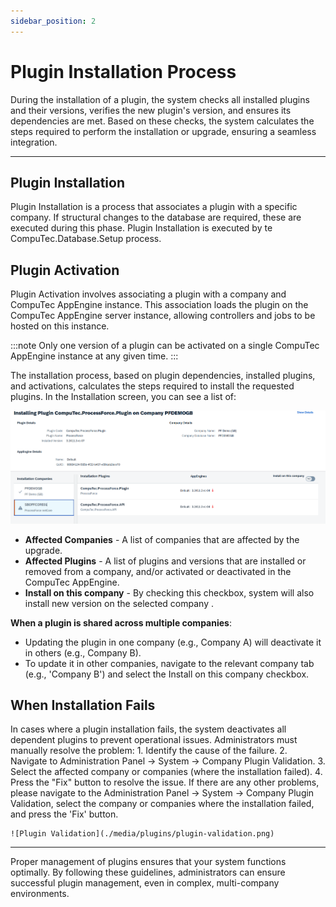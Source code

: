 ```yaml
---
sidebar_position: 2
---
```


# Plugin Installation Process

During the installation of a plugin, the system checks all installed plugins and their versions, verifies the new plugin's version, and ensures its dependencies are met. Based on these checks, the system calculates the steps required to perform the installation or upgrade, ensuring a seamless integration.

---

## Plugin Installation

Plugin Installation is a process that associates a plugin with a specific company. If structural changes to the database are required, these are executed during this phase. Plugin Installation is executed by te CompuTec.Database.Setup process.

## Plugin Activation

Plugin Activation involves associating a plugin with a company and CompuTec AppEngine instance. This association loads the plugin on the CompuTec AppEngine server instance, allowing controllers and jobs to be hosted on this instance.

:::note
Only one version of a plugin can be activated on a single CompuTec AppEngine instance at any given time.
:::

The installation process, based on plugin dependencies, installed plugins, and activations, calculates the steps required to install the requested plugins. In the Installation screen, you can see a list of:

![Installation Screen](./media/plugins/update-install-plugin.png)

- **Affected Companies** - A list of companies that are affected by the upgrade.
- **Affected Plugins** - A list of plugins and versions that are installed or removed from a company, and/or activated or deactivated in the CompuTec AppEngine.
- **Install on this company** - By checking this checkbox, system will also install new version on the selected company .

**When a plugin is shared across multiple companies**:

- Updating the plugin in one company (e.g., Company A) will deactivate it in others (e.g., Company B).
- To update it in other companies, navigate to the relevant company tab (e.g., 'Company B') and select the Install on this company checkbox.

## When Installation Fails

In cases where a plugin installation fails, the system deactivates all dependent plugins to prevent operational issues. Administrators must manually resolve the problem:
    1. Identify the cause of the failure.
    2. Navigate to Administration Panel → System → Company Plugin Validation.
    3. Select the affected company or companies (where the installation failed).
    4. Press the "Fix" button to resolve the issue.
    If there are any other problems, please navigate to the Administration Panel -> System -> Company Plugin Validation, select the company or companies where the installation failed, and press the 'Fix' button.

    ![Plugin Validation](./media/plugins/plugin-validation.png)

---
Proper management of plugins ensures that your system functions optimally. By following these guidelines, administrators can ensure successful plugin management, even in complex, multi-company environments.
